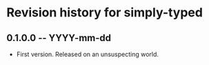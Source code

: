 # Revision history for simply-typed

## 0.1.0.0 -- YYYY-mm-dd

* First version. Released on an unsuspecting world.
